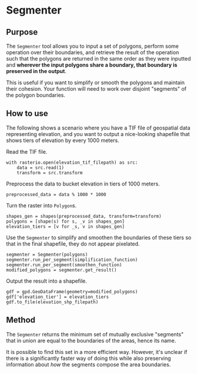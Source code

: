 # Segmenter

## Purpose

The `Segmenter` tool allows you to input a set of polygons,
perform some operation over their boundaries,
and retrieve the result of the operation such that the
polygons are returned in the same order as they were inputted and 
**wherever the input polygons share a boundary,
that boundary is preserved in the output**.

This is useful if you want to simplify or smooth the polygons and maintain
their cohesion. Your function will need to work over disjoint "segments"
of the polygon boundaries.

## How to use

The following shows a scenario where you have a TIF file of geospatial data
representing elevation, and you want to output a nice-looking shapefile
that shows tiers of elevation by every 1000 meters.

Read the TIF file.
```
with rasterio.open(elevation_tif_filepath) as src:
    data = src.read(1)
    transform = src.transform
```

Preprocess the data to bucket elevation in tiers of 1000 meters.
```
preprocessed_data = data % 1000 * 1000
```

Turn the raster into `Polygon`s.
```
shapes_gen = shapes(preprocessed_data, transform=transform)
polygons = [shape(s) for s, _v in shapes_gen]
elevation_tiers = [v for _s, v in shapes_gen]
```

Use the `Segmenter` to simplify and smoothen the boundaries of these tiers 
so that in the final shapefile, they do not appear pixelated.
```
segmenter = Segmenter(polygons)
segmenter.run_per_segment(simplification_function)
segmenter.run_per_segment(smoothen_function)
modified_polygons = segmenter.get_result()
```

Output the result into a shapefile.
```
gdf = gpd.GeoDataFrame(geometry=modified_polygons)
gdf['elevation_tier'] = elevation_tiers
gdf.to_file(elevation_shp_filepath)
```

## Method

The `Segmenter` returns the minimum set of mutually exclusive "segments" 
that in union are equal to the boundaries of the areas, hence its name.

It is possible to find this set in a more efficient way.
However, it's unclear if there is a significantly faster
way of doing this while also preserving information about _how_ the
segments compose the area boundaries.
